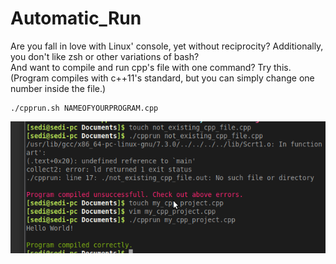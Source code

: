 # Automatic_Run
Are you fall in love with Linux' console, yet without reciprocity? Additionally, you don't like zsh or other variations of bash?  
And want to compile and run cpp's file with one command? Try this. (Program compiles with c++11's standard, but you can simply change one number inside the file.)
```
./cpprun.sh NAMEOFYOURPROGRAM.cpp
```

![alt text](https://github.com/Sedisan/Automatic_Run/blob/master/Screen.png)
